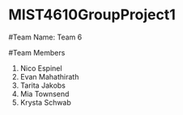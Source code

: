 # MIST4610GroupProject1

#Team Name:
Team 6

#Team Members
1. Nico Espinel
2. Evan Mahathirath
3. Tarita Jakobs
4. Mia Townsend
5. Krysta Schwab
